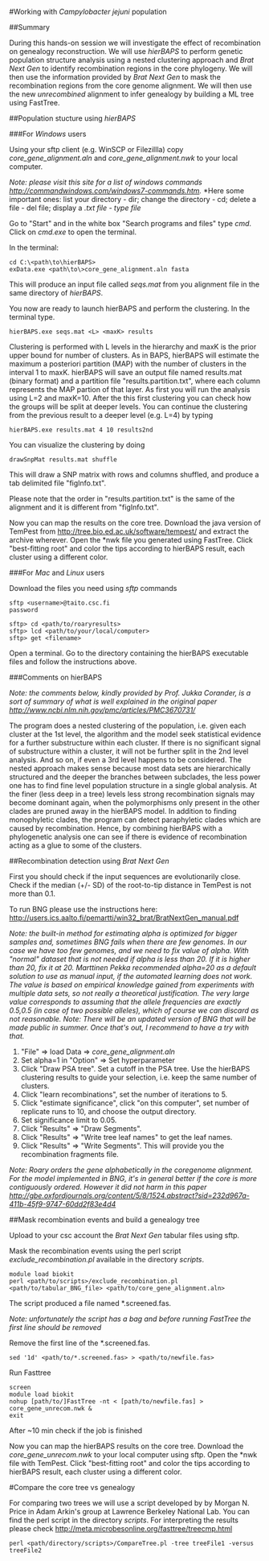 #Working with *Campylobacter jejuni* population

##Summary

During this hands-on session we will investigate the effect of recombination on genealogy reconstruction. We will use *hierBAPS* to perform genetic population structure analysis using a nested clustering approach and *Brat Next Gen* to identify recombination regions in the core phylogeny. We will then use the information provided by *Brat Next Gen* to mask the recombination regions from the core genome alignment. We will then use the new *unrecombined* alignment to infer genealogy by building a ML tree using FastTree.

##Population stucture using *hierBAPS*

###For *Windows* users

Using your sftp client (e.g. WinSCP or Filezillla) copy *core_gene_alignment.aln* and *core_gene_alignment.nwk* to your local computer.

*Note: please visit this site for a list of windows commands http://commandwindows.com/windows7-commands.htm.*
*Here some important ones: list your directory - dir; change the directory - cd; delete a file - del file; display a *.txt file - type file*

Go to "Start" and in the white box "Search programs and files" type *cmd*.
Click on *cmd.exe* to open the terminal.

In the terminal:

```
cd C:\<path\to\hierBAPS>
exData.exe <path\to\>core_gene_alignment.aln fasta
```

This will produce an input file called *seqs.mat* from you alignment file in the same directory of *hierBAPS*.

You now are ready to launch hierBAPS and perform the clustering. 
In the terminal type.

```
hierBAPS.exe seqs.mat <L> <maxK> results  
```

Clustering is performed with L levels in the hierarchy and maxK is the prior upper bound for number of clusters. As in BAPS, hierBAPS will estimate the maximum a posteriori partition (MAP) with the number of clusters in the interval 1 to maxK. hierBAPS will save an output file named results.mat (binary format) and a partition file "results.partition.txt", where each column represents the MAP partion of that layer.
As first you will run the analysis using L=2 and maxK=10. After the this first clustering you can check how the groups will be split at deeper levels. 
You can continue the clustering from the previous result to a deeper level (e.g. L=4) by typing

```
hierBAPS.exe results.mat 4 10 results2nd 
```

You can visualize the clustering by doing

```
drawSnpMat results.mat shuffle
```

This will draw a SNP matrix with rows and columns shuffled, and produce a tab delimited file "figInfo.txt".

Please note that the order in "results.partition.txt" is the same of the alignment and it is different from "figInfo.txt".

Now you can map the results on the core tree. Download the java version of TemPest from http://tree.bio.ed.ac.uk/software/tempest/ and extract the archive wherever. Open the *nwk file you generated using FastTree. Click "best-fitting root" and color the tips according to hierBAPS result, each cluster using a different color.

###For *Mac* and *Linux* users

Download the files you need using *sftp* commands

```
sftp <username>@taito.csc.fi
password

sftp> cd <path/to/roaryresults>
sftp> lcd <path/to/your/local/computer>
sftp> get <filename>
```
Open a terminal. Go to the directory containing the hierBAPS executable files and follow the instructions above.

###Comments on hierBAPS

*Note: the comments below, kindly provided by Prof. Jukka Corander, is a sort of summary of what is well explained in the original paper  http://www.ncbi.nlm.nih.gov/pmc/articles/PMC3670731/*

The program does a nested clustering of the population, i.e. given each cluster at the 1st level, the algorithm and the model seek statistical evidence for a further substructure within each cluster. If there is no significant signal of substructure within a cluster, it will not be further split in the 2nd level analysis. And so on, if even a 3rd level happens to be considered. The nested approach makes sense because most data sets are hierarchically structured and the deeper the branches between subclades, the less power one has to find fine level population structure in a single global analysis. At the finer (less deep in a tree) levels less strong recombination signals may become dominant again, when the polymorphisms only present in the other clades are pruned away in the hierBAPS model. In addition to finding monophyletic clades, the program can detect paraphyletic clades which are caused by recombination. Hence, by combining hierBAPS with a phylogenetic analysis one can see if there is evidence of recombination acting as a glue to some of the clusters.

##Recombination detection using *Brat Next Gen*

First you should check if the input sequences are evolutionarily close. Check if the median (+/- SD) of the root-to-tip distance in TemPest is not more than 0.1.

To run BNG please use the instructions here:
http://users.ics.aalto.fi/pemartti/win32_brat/BratNextGen_manual.pdf

*Note: the built-in method for estimating alpha is optimized for bigger samples and, sometimes BNG fails when there are few genomes. In our case we have too few genomes, and we need to fix value of alpha. With "normal" dataset that is not needed if alpha is less than 20. If it is higher than 20, fix it at 20. Marttinen Pekka recommended alpha=20 as a default solution to use as manual input, if the automated learning does not work. The value is based on empirical knowledge gained from experiments with multiple data sets, so not really a theoretical justification. The very large value corresponds to assuming that the allele frequencies are exactly 0.5,0.5 (in case of two possible alleles), which of course we can discard as not reasonable.*
*Note: There will be an updated version of BNG that will be made public in summer. Once that's out, I recommend to have a try with that.*

1. "File" => load Data => *core_gene_alignment.aln*
2. Set alpha=1 in "Option" => Set hyperparameter
3. Click "Draw PSA tree".  Set a cutoff in the PSA tree. Use the hierBAPS clustering results to guide your selection, i.e. keep the same number of clusters.
4. Click "learn recombinations", set the number of iterations to 5.
5. Click "estimate significance", click "on this computer", set number of replicate runs to 10, and choose the output directory.
6. Set significance limit to 0.05.
7. Click "Results" => "Draw Segments".
8. Click "Results" => "Write tree leaf names" to get the leaf names.
9. Click "Results" => "Write Segments". This will provide you the recombination fragments file.

*Note: Roary orders the gene alphabetically in the coregenome alignment. For the model implemented in BNG, it's in general better if the core is more contiguously ordered. However it did not harm in this paper http://gbe.oxfordjournals.org/content/5/8/1524.abstract?sid=232d967a-411b-45f9-9747-60dd2f83e4d4*


##Mask recombination events and build a genealogy tree

Upload to your csc account the *Brat Next Gen* tabular files using sftp.

Mask the recombination events using the perl script *exclude_recombination.pl* available in the directory *scripts*.

```
module load biokit
perl <path/to/scripts>/exclude_recombination.pl <path/to/tabular_BNG_file> <path/to/core_gene_alignment.aln>
```

The script produced a file named *.screened.fas. 

*Note: unfortunately the script has a bag and before running FastTree the first line should be removed*

Remove the first line of the *.screened.fas.

```
sed '1d' <path/to/*.screened.fas> > <path/to/newfile.fas>
```

Run Fasttree

```
screen
module load biokit
nohup [path/to/]FastTree -nt < [path/to/newfile.fas] > core_gene_unrecom.nwk &
exit
```

After ~10 min check if the job is finished 

Now you can map the hierBAPS results on the core tree. Download the *core_gene_unrecom.nwk* to your local computer using sftp. Open the *nwk file with TemPest. Click "best-fitting root" and color the tips according to hierBAPS result, each cluster using a different color.

#Compare the core tree vs genealogy

For comparing two trees we will use a script developed by by Morgan N. Price in Adam Arkin's group at Lawrence Berkeley National Lab.
You can find the perl script in the directory *scripts*.
For interpreting the results please check http://meta.microbesonline.org/fasttree/treecmp.html

```
perl <path/directory/scripts>/CompareTree.pl -tree treeFile1 -versus treeFile2
```




